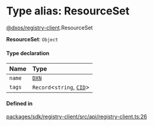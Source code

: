 # Type alias: ResourceSet

[@dxos/registry-client](../modules/dxos_registry_client.md).ResourceSet

 **ResourceSet**: `Object`

#### Type declaration

| Name | Type |
| :------ | :------ |
| `name` | [`DXN`](../classes/dxos_registry_client.DXN.md) |
| `tags` | `Record`<`string`, [`CID`](../classes/dxos_registry_client.CID.md)\> |

#### Defined in

[packages/sdk/registry-client/src/api/registry-client.ts:26](https://github.com/dxos/dxos/blob/db8188dae/packages/sdk/registry-client/src/api/registry-client.ts#L26)
